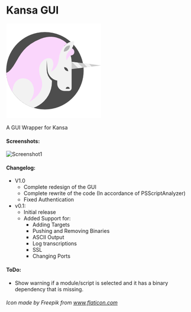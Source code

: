 # Kansa GUI

![Kansa GUI](https://github.com/fights-on/kansa-gui/raw/master/logo.png)

A GUI Wrapper for Kansa

#### Screenshots:

![Screenshot1](https://user-images.githubusercontent.com/28634328/37573385-58e51b90-2abb-11e8-911b-327e45497ad0.png)

#### Changelog:

- V1.0
  - Complete redesign of the GUI
  - Complete rewrite of the code (In accordance of PSScriptAnalyzer)
  - Fixed Authentication
- v0.1:
  - Initial release
  - Added Support for:
    - Adding Targets
    - Pushing and Removing Binaries
    - ASCII Output
    - Log transcriptions
    - SSL
    - Changing Ports

#### ToDo:

- Show warning if a module/script is selected and it has a binary dependency that is missing.

###### Icon made by Freepik from www.flaticon.com
